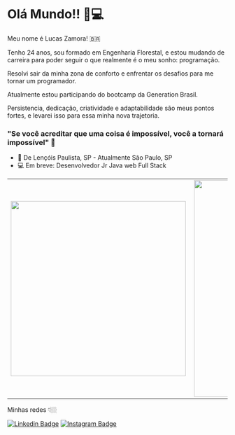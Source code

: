 # Olá Mundo!! 🖖💻

Meu nome é Lucas Zamora! 🇧🇷

Tenho 24 anos, sou formado em Engenharia Florestal, e estou mudando de carreira para poder seguir o que realmente é o meu sonho: programação.

Resolvi sair da minha zona de conforto e enfrentar os desafios para me tornar um programador.

Atualmente estou participando do bootcamp da Generation Brasil. 

Persistencia, dedicação, criatividade e adaptabilidade são meus pontos fortes, e levarei isso para essa minha nova trajetoria. 

### "Se você acreditar que uma coisa é impossível, você a tornará impossível" 🧠

- 📍 De Lençóis Paulista, SP - Atualmente São Paulo, SP
- 💻 Em breve: Desenvolvedor Jr Java web Full Stack

<center>
<table>
    <tr>
        <td><img width="400px" align="left" src="https://github-readme-stats.vercel.app/api/top-langs/?username=Lucas-Zamora&hide=html&layout=compact&theme=buefy" /></td>
        <td><img width="495px" align="left" src="https://github-readme-stats.vercel.app/api?username=Lucas-Zamora&theme=buefy"/></td>
    </tr>   
</table>
</center>  

Minhas redes 👇🏼

[![Linkedin Badge](https://img.shields.io/badge/-LinkedIn-blue?style=flat-square&logo=Linkedin&logoColor=white&link=https://www.linkedin.com/in/lucas-zamora-2b3a34180/)](https://www.linkedin.com/in/lucas-zamora-2b3a34180/)
[![Instagram Badge](https://img.shields.io/badge/-Instagram-violet?style=flat-square&logo=Instagram&logoColor=white&link=https://www.instagram.com/llucas.z/)](https://www.instagram.com/llucas.z/) 

